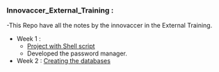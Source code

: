 ### Innovaccer_External_Training :
-This Repo have all the notes by the innovaccer in the External Training. 
- Week 1 : 
  - [Project with Shell script](https://github.com/ericraymundrex/Password_Manager) 
  - Developed the password manager.
- Week 2 : [Creating the databases](https://github.com/ericraymundrex/Innovaccer_External_Training_/tree/main/SQL_and_mongoDB)
